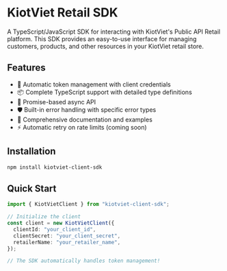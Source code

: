 # KiotViet Retail SDK

A TypeScript/JavaScript SDK for interacting with KiotViet's Public API Retail platform. This SDK provides an easy-to-use interface for managing customers, products, and other resources in your KiotViet retail store.

## Features

- 🔐 Automatic token management with client credentials
- 📦 Complete TypeScript support with detailed type definitions
- 🚀 Promise-based async API
- 🛡️ Built-in error handling with specific error types
- 📝 Comprehensive documentation and examples
- ⚡ Automatic retry on rate limits (coming soon)

## Installation

```bash
npm install kiotviet-client-sdk
```

## Quick Start

```typescript
import { KiotVietClient } from "kiotviet-client-sdk";

// Initialize the client
const client = new KiotVietClient({
  clientId: "your_client_id",
  clientSecret: "your_client_secret",
  retailerName: "your_retailer_name",
});

// The SDK automatically handles token management!
```
